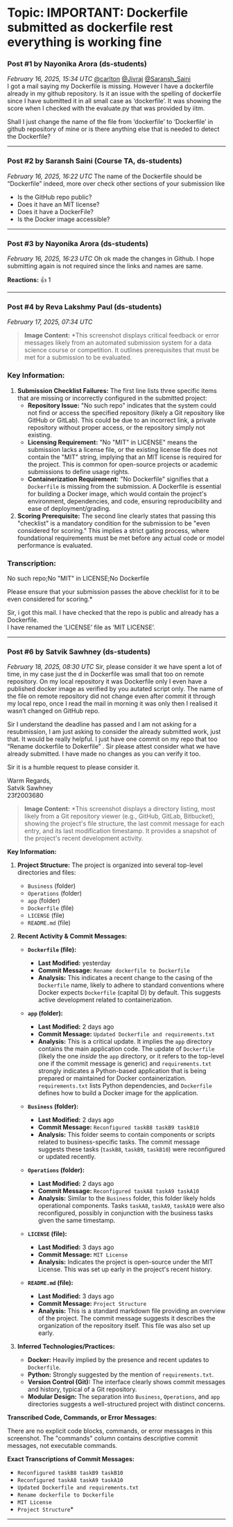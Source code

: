 # Topic: IMPORTANT: Dockerfile submitted as dockerfile rest everything is working fine

### Post #1 by **Nayonika Arora** (ds-students)
*February 16, 2025, 15:34 UTC*
[@carlton](https://discourse.onlinedegree.iitm.ac.in/u/carlton) [@Jivraj](https://discourse.onlinedegree.iitm.ac.in/u/jivraj) [@Saransh\_Saini](https://discourse.onlinedegree.iitm.ac.in/u/saransh_saini)  
I got a mail saying my Dockerfile is missing. However I have a dockerfile already in my github repository. Is it an issue with the spelling of dockerfile since I have submitted it in all small case as ‘dockerfile’. It was showing the score when I checked with the evaluate.py that was provided by iitm.

Shall I just change the name of the file from ‘dockerfile’ to ‘Dockerfile’ in github repository of mine or is there anything else that is needed to detect the Dockerfile?

---

### Post #2 by **Saransh Saini** (Course TA, ds-students)
*February 16, 2025, 16:22 UTC*
The name of the Dockerfile should be “Dockerfile” indeed, more over check other sections of your submission like

* Is the GitHub repo public?
* Does it have an MIT license?
* Does it have a DockerFile?
* Is the Docker image accessible?

---

### Post #3 by **Nayonika Arora** (ds-students)
*February 16, 2025, 16:23 UTC*
Oh ok made the changes in Github. I hope submitting again is not required since the links and names are same.

**Reactions:** 👍 1

---

### Post #4 by **Reva Lakshmy Paul** (ds-students)
*February 17, 2025, 07:34 UTC*


> **Image Content:** *This screenshot displays critical feedback or error messages likely from an automated submission system for a data science course or competition. It outlines prerequisites that must be met for a submission to be evaluated.

### Key Information:

1.  **Submission Checklist Failures:** The first line lists three specific items that are missing or incorrectly configured in the submitted project:
    *   **Repository Issue:** "No such repo" indicates that the system could not find or access the specified repository (likely a Git repository like GitHub or GitLab). This could be due to an incorrect link, a private repository without proper access, or the repository simply not existing.
    *   **Licensing Requirement:** "No "MIT" in LICENSE" means the submission lacks a license file, or the existing license file does not contain the "MIT" string, implying that an MIT license is required for the project. This is common for open-source projects or academic submissions to define usage rights.
    *   **Containerization Requirement:** "No Dockerfile" signifies that a `Dockerfile` is missing from the submission. A Dockerfile is essential for building a Docker image, which would contain the project's environment, dependencies, and code, ensuring reproducibility and ease of deployment/grading.
2.  **Scoring Prerequisite:** The second line clearly states that passing this "checklist" is a mandatory condition for the submission to be "even considered for scoring." This implies a strict gating process, where foundational requirements must be met before any actual code or model performance is evaluated.

### Transcription:

No such repo;No "MIT" in LICENSE;No Dockerfile

Please ensure that your submission passes the above checklist for it to be even considered for scoring.*

  
Sir, i got this mail. I have checked that the repo is public and already has a Dockerfile.  
I have renamed the ‘LICENSE’ file as ‘MIT LICENSE’.

---

### Post #6 by **Satvik  Sawhney** (ds-students)
*February 18, 2025, 08:30 UTC*
Sir, please consider it we have spent a lot of time, in my case just the d in Dockerfile was small that too on remote repository. On my local repository it was Dockerfile only I even have a published docker image as verified by you autated script only. The name of the file on remote repository did not change even after commit it through my local repo, once I read the mail in morning it was only then I realised it wasn’t changed on GitHub repo.

Sir I understand the deadline has passed and I am not asking for a resubmission, I am just asking to consider the already submitted work, just that. It would be really helpful. I just have one commit on my repo that too “Rename dockerfile to Dokerfile” . Sir please attest consider what we have already submitted. I have made no changes as you can verify it too.

Sir it is a humble request to please consider it.

Warm Regards,  
Satvik Sawhney  
23f2003680



> **Image Content:** *This screenshot displays a directory listing, most likely from a Git repository viewer (e.g., GitHub, GitLab, Bitbucket), showing the project's file structure, the last commit message for each entry, and its last modification timestamp. It provides a snapshot of the project's recent development activity.

**Key Information:**

1.  **Project Structure:** The project is organized into several top-level directories and files:
    *   `Business` (folder)
    *   `Operations` (folder)
    *   `app` (folder)
    *   `Dockerfile` (file)
    *   `LICENSE` (file)
    *   `README.md` (file)

2.  **Recent Activity & Commit Messages:**

    *   **`Dockerfile` (file):**
        *   **Last Modified:** yesterday
        *   **Commit Message:** `Rename dockerfile to Dockerfile`
        *   **Analysis:** This indicates a recent change to the casing of the `Dockerfile` name, likely to adhere to standard conventions where Docker expects `Dockerfile` (capital D) by default. This suggests active development related to containerization.

    *   **`app` (folder):**
        *   **Last Modified:** 2 days ago
        *   **Commit Message:** `Updated Dockerfile and requirements.txt`
        *   **Analysis:** This is a critical update. It implies the `app` directory contains the main application code. The update of `Dockerfile` (likely the one *inside* the `app` directory, or it refers to the top-level one if the commit message is generic) and `requirements.txt` strongly indicates a Python-based application that is being prepared or maintained for Docker containerization. `requirements.txt` lists Python dependencies, and `Dockerfile` defines how to build a Docker image for the application.

    *   **`Business` (folder):**
        *   **Last Modified:** 2 days ago
        *   **Commit Message:** `Reconfigured taskB8 taskB9 taskB10`
        *   **Analysis:** This folder seems to contain components or scripts related to business-specific tasks. The commit message suggests these tasks (`taskB8`, `taskB9`, `taskB10`) were reconfigured or updated recently.

    *   **`Operations` (folder):**
        *   **Last Modified:** 2 days ago
        *   **Commit Message:** `Reconfigured taskA8 taskA9 taskA10`
        *   **Analysis:** Similar to the `Business` folder, this folder likely holds operational components. Tasks `taskA8`, `taskA9`, `taskA10` were also reconfigured, possibly in conjunction with the business tasks given the same timestamp.

    *   **`LICENSE` (file):**
        *   **Last Modified:** 3 days ago
        *   **Commit Message:** `MIT License`
        *   **Analysis:** Indicates the project is open-source under the MIT License. This was set up early in the project's recent history.

    *   **`README.md` (file):**
        *   **Last Modified:** 3 days ago
        *   **Commit Message:** `Project Structure`
        *   **Analysis:** This is a standard markdown file providing an overview of the project. The commit message suggests it describes the organization of the repository itself. This file was also set up early.

3.  **Inferred Technologies/Practices:**
    *   **Docker:** Heavily implied by the presence and recent updates to `Dockerfile`.
    *   **Python:** Strongly suggested by the mention of `requirements.txt`.
    *   **Version Control (Git):** The interface clearly shows commit messages and history, typical of a Git repository.
    *   **Modular Design:** The separation into `Business`, `Operations`, and `app` directories suggests a well-structured project with distinct concerns.

**Transcribed Code, Commands, or Error Messages:**

There are no explicit code blocks, commands, or error messages in this screenshot. The "commands" column contains descriptive commit messages, not executable commands.

**Exact Transcriptions of Commit Messages:**

*   `Reconfigured taskB8 taskB9 taskB10`
*   `Reconfigured taskA8 taskA9 taskA10`
*   `Updated Dockerfile and requirements.txt`
*   `Rename dockerfile to Dockerfile`
*   `MIT License`
*   `Project Structure`*



---

